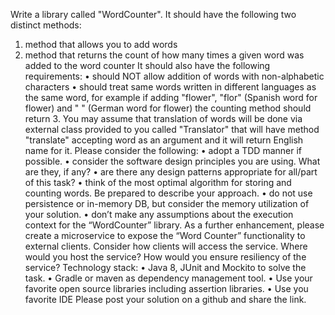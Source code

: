 Write a library called "WordCounter". It should have the following two distinct methods:
1. method that allows you to add words
2. method that returns the count of how many times a given word was added to the word
   counter
   It should also have the following requirements:
   • should NOT allow addition of words with non-alphabetic characters
   • should treat same words written in different languages as the same word, for example if
   adding "flower", "flor" (Spanish word for flower) and " " (German word for
   flower) the counting method should return 3. You may assume that translation of
   words will be done via external class provided to you called "Translator" that will have
   method "translate" accepting word as an argument and it will return English name for it.
   Please consider the following:
   • adopt a TDD manner if possible.
   • consider the software design principles you are using. What are they, if any?
   • are there any design patterns appropriate for all/part of this task?
   • think of the most optimal algorithm for storing and counting words. Be prepared to
   describe your approach.
   • do not use persistence or in-memory DB, but consider the memory utilization of your
   solution.
   • don’t make any assumptions about the execution context for the “WordCounter”
   library.
   As a further enhancement, please create a microservice to expose the “Word Counter”
   functionality to external clients. Consider how clients will access the service. Where would you
   host the service? How would you ensure resiliency of the service?
   Technology stack:
   • Java 8, JUnit and Mockito to solve the task.
   • Gradle or maven as dependency management tool.
   • Use your favorite open source libraries including assertion libraries.
   • Use you favorite IDE
   Please post your solution on a github and share the link.
